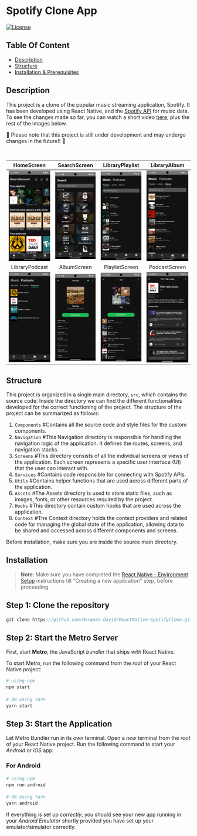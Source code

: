 # Spotify Clone App

[![License](https://img.shields.io/static/v1?label=License&message=MIT&color=blue&?style=plastic&logo=appveyor)](https://github.com/Marquez-David/SpotifyClone/blob/main/LICENSE)

## Table Of Content

- [Description](#description)
- [Structure](#structure)
- [Installation & Prerequisites](#installation)

## Description
This project is a clone of the popular music streaming application, Spotify. It has been developed using React Native, and the [Spotify API](https://developer.spotify.com/documentation/web-api) for music data. To see the changes made so far, you can watch a short video [here](src/assets/screenshots/SpotifyClone.mp4), plus the rest of 
the images below. 

🚀 Please note that this project is still under development and may undergo changes in the future!! 🚀

<br>

| HomeScreen | SearchScreen | LibraryPlaylist | LibraryAlbum |
|:---------------:|:---------------:|:---------------:|:---------------:|
| ![HomeScreen](src/assets/screenshots/HomeScreen.png) | ![SearchScreen](src/assets/screenshots/SearchScreen.png) | ![YourLibraryScreen](src/assets/screenshots/YourLibraryScreen.png) | ![YourLibraryScreen3](src/assets/screenshots/YourLibraryScreen3.png) 
| LibraryPodcast | AlbumScreen | PlaylistScreen | PodcastScreen |  
![YourLibraryScreen2](src/assets/screenshots/YourLibraryScreen2.png) | ![AlbumScreen](src/assets/screenshots/AlbumScreen.png) | ![PlaylistScreen](src/assets/screenshots/PlaylistScreen.png) | ![PodcastScreen](src/assets/screenshots/PodcastScreen.png)

## Structure

This project is organized in a single main directory, `src`, which contains the source code. Inside the directory we can find the different functionalities developed for the correct functioning of the project. The structure of the project can be summarized as follows:

1. `Components` #Contains all the source code and style files for the custom components.
2. `Navigation` #This Navigation directory is responsible for handling the navigation logic of the application. It defines the routes, screens, and navigation stacks.
3. `Screens` #This directory consists of all the individual screens or views of the application. Each screen represents a specific user interface (UI) that the user can interact with. 
4. `Services` #Contains code responsible for connecting with Spotify APIs.
5. `Utils` #Contains helper functions that are used across different parts of the application.
6. `Assets` #The Assets directory is used to store static files, such as images, fonts, or other resources required by the project.
7. `Hooks` #This directory contain custom hooks that are used across the application.
8. `Context` #The Context directory holds the context providers and related code for managing the global state of the application, allowing data to be shared and accessed across different components and screens.

Before installation, make sure you are inside the source main directory.

## Installation

>**Note**: Make sure you have completed the [React Native - Environment Setup](https://reactnative.dev/docs/environment-setup) instructions till "Creating a new application" step, before proceeding.

## Step 1: Clone the repository
```js
git clone https://github.com/Marquez-David/ReactNative-SpotifyClone.git
```

## Step 2: Start the Metro Server

First, start **Metro**, the JavaScript _bundler_ that ships _with_ React Native.

To start Metro, run the following command from the _root_ of your React Native project:

```bash
# using npm
npm start

# OR using Yarn
yarn start
```

## Step 3: Start the Application

Let Metro Bundler run in its _own_ terminal. Open a _new_ terminal from the _root_ of your React Native project. Run the following command to start your _Android_ or _iOS_ app:

### For Android

```bash
# using npm
npm run android

# OR using Yarn
yarn android
```

If everything is set up _correctly_, you should see your new app running in your _Android Emulator_ shortly provided you have set up your emulator/simulator correctly.
